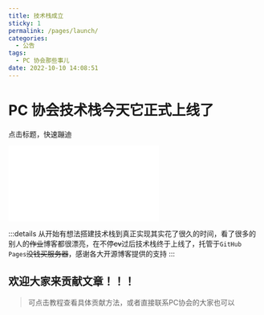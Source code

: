 ```yaml
---
title: 技术栈成立
sticky: 1
permalink: /pages/launch/
categories: 
  - 公告
tags: 
  - PC 协会那些事儿
date: 2022-10-10 14:08:51
---
```


# PC 协会技术栈今天它正式上线了

点击标题，快速蹦迪

<!-- more -->

<iframe src="//player.bilibili.com/player.html?aid=681494020&bvid=BV1SS4y1G77N&cid=506413096&page=1" scrolling="no" border="0" frameborder="no" framespacing="0" allowfullscreen="true"> </iframe>

:::details
从开始有想法搭建技术栈到真正实现其实花了很久的时间，看了很多的别人的~~作业~~博客都很漂亮，在不停~~cv~~过后技术栈终于上线了，托管于`GitHub Pages`~~没钱买服务器~~，感谢各大开源博客提供的支持
:::

## 欢迎大家来贡献文章！！！

> 可点击教程查看具体贡献方法，或者直接联系PC协会的大家也可以